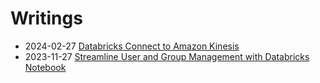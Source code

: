 # Writings

- 2024-02-27 [Databricks Connect to Amazon Kinesis][]
- 2023-11-27 [Streamline User and Group Management with Databricks Notebook][]

[Databricks Connect to Amazon Kinesis]: https://arkliu.com/posts/2024/02/databricks-connect-to-amazon-kinesis
[Streamline User and Group Management with Databricks Notebook]: https://arkliu.com/posts/2023/11/databricks-user-group-management
